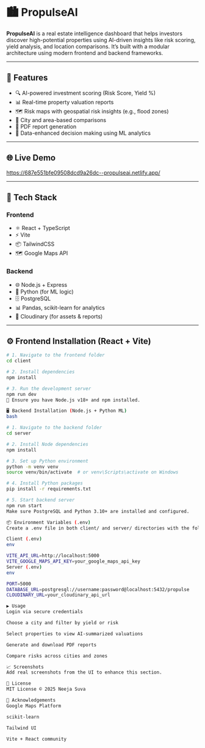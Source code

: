 # 🏙️ PropulseAI

**PropulseAI** is a real estate intelligence dashboard that helps investors discover high-potential properties using AI-driven insights like risk scoring, yield analysis, and location comparisons. It’s built with a modular architecture using modern frontend and backend frameworks.

---

## 🚀 Features

- 🔍 AI-powered investment scoring (Risk Score, Yield %)
- 📊 Real-time property valuation reports
- 🗺️ Risk maps with geospatial risk insights (e.g., flood zones)
- 📍 City and area-based comparisons
- 🧾 PDF report generation
- 🧠 Data-enhanced decision making using ML analytics

---

## 🌐 Live Demo

https://687e551bfe09508dcd9a26dc--propulseai.netlify.app/

---

## 🧱 Tech Stack

### Frontend
- ⚛️ React + TypeScript
- ⚡ Vite
- 📦 TailwindCSS
- 🗺️ Google Maps API

### Backend
- 🌐 Node.js + Express
- 🧠 Python (for ML logic)
- 🗄️ PostgreSQL
- 📊 Pandas, scikit-learn for analytics
- 📁 Cloudinary (for assets & reports)

---

## ⚙️ Frontend Installation (React + Vite)

```bash
# 1. Navigate to the frontend folder
cd client

# 2. Install dependencies
npm install

# 3. Run the development server
npm run dev
📌 Ensure you have Node.js v18+ and npm installed.

🖥️ Backend Installation (Node.js + Python ML)
bash

# 1. Navigate to the backend folder
cd server

# 2. Install Node dependencies
npm install

# 3. Set up Python environment
python -m venv venv
source venv/bin/activate  # or venv\Scripts\activate on Windows

# 4. Install Python packages
pip install -r requirements.txt

# 5. Start backend server
npm run start
Make sure PostgreSQL and Python 3.10+ are installed and configured.

📦 Environment Variables (.env)
Create a .env file in both client/ and server/ directories with the following keys:

Client (.env)
env

VITE_API_URL=http://localhost:5000
VITE_GOOGLE_MAPS_API_KEY=your_google_maps_api_key
Server (.env)
env

PORT=5000
DATABASE_URL=postgresql://username:password@localhost:5432/propulse
CLOUDINARY_URL=your_cloudinary_api_url

▶️ Usage
Login via secure credentials

Choose a city and filter by yield or risk

Select properties to view AI-summarized valuations

Generate and download PDF reports

Compare risks across cities and zones

📈 Screenshots
Add real screenshots from the UI to enhance this section.

📜 License
MIT License © 2025 Neeja Suva

🙌 Acknowledgements
Google Maps Platform

scikit-learn

Tailwind UI

Vite + React community
